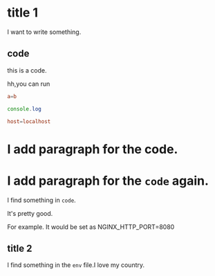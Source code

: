 # title 1

I want to write something.

## code


this is a code.

hh,you can run 

```conf
a=b
```

```js
console.log
```

```conf
host=localhost
```

# I add paragraph for the code.

# I add paragraph for the `code` again.

I find something in `code`.

It's pretty good.

For example. It would be set as NGINX_HTTP_PORT=8080

## title 2

I find something in the `env` file.I love my country.
